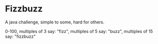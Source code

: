 # Fizzbuzz
A java challenge, simple to some, hard for others.

0-100, multiples of 3 say: "fizz", multiples of 5 say: "buzz", multiples of 15 say: "fizzbuzz"
